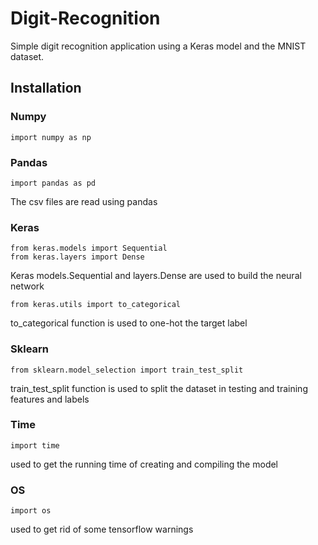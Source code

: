 # Digit-Recognition
Simple digit recognition application using a Keras model and the MNIST dataset.

## Installation
### Numpy
```
import numpy as np
```
### Pandas 
```
import pandas as pd
```
The csv files are read using pandas
### Keras 
```
from keras.models import Sequential 
from keras.layers import Dense
```
Keras models.Sequential and layers.Dense are used to build the neural network
```
from keras.utils import to_categorical
```
to_categorical function is used to one-hot the target label
### Sklearn
```
from sklearn.model_selection import train_test_split
```
train_test_split function is used to split the dataset in testing and training features and labels
### Time 
```
import time
```
used to get the running time of creating and compiling the model  
### OS 
```
import os
```
used to get rid of some tensorflow warnings
